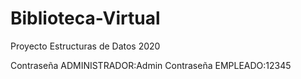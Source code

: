 # Biblioteca-Virtual
Proyecto Estructuras de Datos 2020


Contraseña ADMINISTRADOR:Admin
Contraseña EMPLEADO:12345
